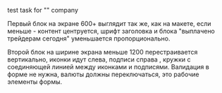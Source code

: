test task for "" company

Первый блок на экране 600+ выглядит так же, как на макете, если меньше - контент центруется, шрифт заголовка и блока "выплачено трейдерам сегодня" уменьшается пропорционально.

Второй блок на ширине экрана меньше 1200 перестраивается вертикально, иконки идут слева, подписи справа
, кружки с соединяющей линией между иконками и подписями.
Валидация в форме не нужна, валюты должны переключаться, это рабочие элементы формы.
